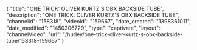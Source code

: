 {
    "title": "ONE TRICK: OLIVER KURTZ'S OBX BACKSIDE TUBE",
    "description": "ONE TRICK: OLIVER KURTZ'S OBX BACKSIDE TUBE",
    "channelid": "158318",
    "videoid": "159667",
    "date_created": "1398361011",
    "date_modified": "1450306729",
    "type": "captivate",
    "layout": "channelVideo",
    "url": "\/hurley\/one-trick-oliver-kurtz-s-obx-backside-tube\/158318-159667"
}